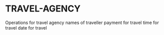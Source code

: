 # TRAVEL-AGENCY
Operations for travel agency
names of traveller
payment for travel
time for travel
date for travel
